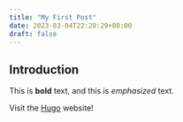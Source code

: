 ```yaml
---
title: "My First Post"
date: 2023-03-04T22:20:29+08:00
draft: false
---
```


## Introduction

This is **bold** text, and this is *emphasized* text.

Visit the [Hugo](https://gohugo.io) website!

